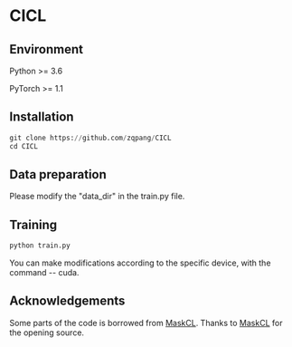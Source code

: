 # CICL

## Environment
Python >= 3.6

PyTorch >= 1.1

## Installation
```python
git clone https://github.com/zqpang/CICL
cd CICL
```
## Data preparation
Please modify the "data_dir" in the train.py file.

## Training
```python
python train.py
```
You can make modifications according to the specific device, with the command -- cuda.


## Acknowledgements
Some parts of the code is borrowed from [MaskCL](https://github.com/MingkunLishigure/MaskCL). Thanks to [MaskCL](https://github.com/MingkunLishigure/MaskCL) for the opening source.
